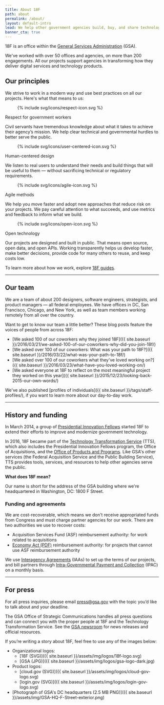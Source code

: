 ```yaml
---
title: About 18F
path: about
permalink: /about/
layout: default-intro
lead: We help other government agencies build, buy, and share technology products.
banner_cta: true
---
```


18F is an office within the [General Services Administration](https://www.gsa.gov/) (GSA).

We've worked with over 50 offices and agencies, on more than 200 engagements. All our projects support agencies in transforming how they deliver digital services and technology products.

## Our principles

We strive to work in a modern way and use best practices on all our projects. Here's what that means to us:

<div class="icon-list">
  <figure class="icon-list-image">{% include svg/icons/respect-icon.svg %}</figure>
  <div class="icon-list-text">
    <p class="paragraph-bold">Respect for government workers</p>
    <p>Civil servants have tremendous knowledge about what it takes to achieve their agency’s mission. We help clear technical and governmental hurdles to better serve the public.</p>
  </div>
</div>

<div class="icon-list">
  <figure class="icon-list-image">{% include svg/icons/user-centered-icon.svg %}</figure>
  <div class="icon-list-text">
    <p class="paragraph-bold">Human-centered design</p>
    <p>We listen to real users to understand their needs and build things that will be useful to them — without sacrificing technical or regulatory requirements.</p>
  </div>
</div>

<div class="icon-list">
  <figure class="icon-list-image">{% include svg/icons/agile-icon.svg %}</figure>
  <div class="icon-list-text">
    <p class="paragraph-bold">Agile methods</p>
    <p>We help you move faster and adopt new approaches that reduce risk on your projects. We pay careful attention to what succeeds, and use metrics and feedback to inform what we build.</p>
  </div>
</div>

<div class="icon-list">
  <figure class="icon-list-image">{% include svg/icons/open-icon.svg %}</figure>
  <div class="icon-list-text">
    <p class="paragraph-bold">Open technology</p>
    <p>Our projects are designed and built in public. That means open source, open data, and open APIs. Working transparently helps us develop faster, make better decisions, provide code for many others to reuse, and keep costs low.</p>
  </div>
</div>

To learn more about how we work, explore [18F guides](https://pages.18f.gov/guides/).

-----

## Our team

We are a team of about 200 designers, software engineers, strategists, and product managers — all federal employees. We have offices in DC, San Francisco, Chicago, and New York, as well as team members working remotely from all over the country.

Want to get to know our team a little better? These blog posts feature the voices of people from across 18F:

- [We asked 100 of our coworkers why they joined 18F]({{ site.baseurl }}/2016/03/21/we-asked-100-of-our-coworkers-why-did-you-join-18f/)
- [We asked over 100 of our coworkers: What was your path to 18F?]({{ site.baseurl }}/2016/03/22/what-was-your-path-to-18f/)
- [We asked over 100 of our coworkers what they've loved working on?]({{ site.baseurl }}/2016/03/23/what-have-you-loved-working-on/)
- [We asked everyone at 18F to reflect on the most meaningful project they worked on this year]({{ site.baseurl }}/2015/12/23/looking-back-2015-our-own-words/)

We've also published [profiles of individuals]({{ site.baseurl }}/tags/staff-profiles/), if you want to learn more about our day-to-day work.

-----

## History and funding

In March 2014, a group of [Presidential Innovation Fellows](https://presidentialinnovationfellows.gov/) started 18F to extend their efforts to improve and modernize government technology.

In 2016, 18F became part of the [Technology Transformation Service](https://www.gsa.gov/tts) (TTS), which also includes the Presidential Innovation Fellows program, the Office of Acquisitions, and the [Office of Products and Programs](https://www.gsa.gov/portal/content/124174). Like GSA's other services (the Federal Acquisition Service and the Public Building Service), TTS provides tools, services, and resources to help other agencies serve the public.

**What does 18F mean?**

Our name is short for the address of the GSA building where we're headquartered in Washington, DC: 1800 F Street.

### Funding and agreements

We are cost-recoverable, which means we don't receive appropriated funds from Congress and must charge partner agencies for our work. There are two authorities we use to recover costs:

- Acquisition Services Fund (ASF) reimbursement authority: for work related to acquisitions
- [Economy Act (PDF)](http://www.gc.noaa.gov/documents/mou-economyact.pdf) reimbursement authority: for projects that cannot use ASF reimbursement authority

We use [Interagency Agreements](https://pages.18f.gov/iaa-forms/) (IAAs) to set up the terms of our projects, and bill partners through [Intra-Governmental Payment and Collection](https://www.fiscal.treasury.gov/fsservices/gov/acctg/ipac/ipac_home.htm) (IPAC) on a monthly basis.

-----

## For press

For all press inquiries, please email [press@gsa.gov](mailto:press@gsa.gov?Subject=18F%20Media%20Query) with the topic you’d like to talk about and your deadline.

The GSA Office of Strategic Communications handles all press questions and can connect you with the proper people at 18F and the Technology Transformation Service. See the [GSA newsroom](https://www.gsa.gov/portal/category/26627) for news releases and official resources.

If you’re writing a story about 18F, feel free to use any of the images below:

- Organizational logos:
    - [18F (SVG)]({{ site.baseurl }}/assets/img/logos/18f-logo.svg)
    - [GSA (JPG)]({{ site.baseurl }}/assets/img/logos/gsa-logo-dark.jpg)
- Product logos:
    - [cloud.gov (SVG)]({{ site.baseurl }}/assets/img/logos/cloud-gov-logo.svg)
    - [login.gov (SVG)]({{ site.baseurl }}/assets/img/logos/login-gov-logo.svg)
- [Photograph of GSA's DC headquarters (2.5 MB PNG)]({{ site.baseurl }}/assets/img/GSA-HQ-F-Street-exterior.png)
